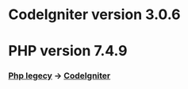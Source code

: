 # CodeIgniter version 3.0.6
# PHP version 7.4.9
### [Php legecy](https://github.com/DGeon/PHPproject.git) -> [CodeIgniter](https://github.com/DGeon/ci.git)
